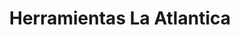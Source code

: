 ---
title: "Herramientas La Atlantica"
url: /san-pedro-sula/herramientas-la-atlantica/
shop: hardware
---